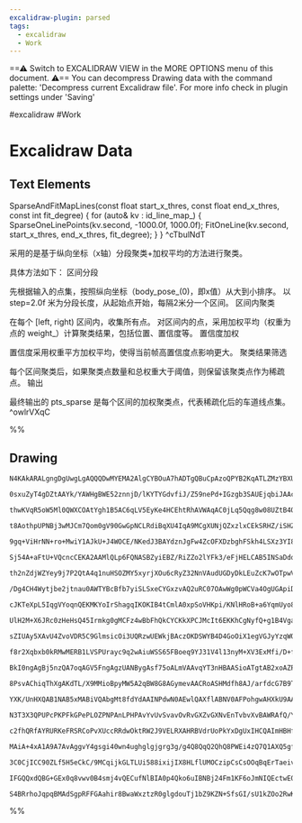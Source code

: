 ```yaml
---
excalidraw-plugin: parsed
tags:
  - excalidraw
  - Work
---
```

==⚠  Switch to EXCALIDRAW VIEW in the MORE OPTIONS menu of this document. ⚠== You can decompress Drawing data with the command palette: 'Decompress current Excalidraw file'. For more info check in plugin settings under 'Saving'

#excalidraw #Work 
# Excalidraw Data

## Text Elements
SparseAndFitMapLines(const float start_x_thres,
                     const float end_x_thres,
                     const int   fit_degree)
{
    for (auto& kv : id_line_map_)
    {
        SparseOneLinePoints(kv.second, -1000.0f, 1000.0f);
        FitOneLine(kv.second, start_x_thres, end_x_thres, fit_degree);
    }
} ^cTbulNdT

采用的是基于纵向坐标（x轴）分段聚类+加权平均的方法进行聚类。

具体方法如下：
区间分段

先根据输入的点集，按照纵向坐标（body_pose_(0)，即x值）从大到小排序。
以 step=2.0f 米为分段长度，从起始点开始，每隔2米分一个区间。
区间内聚类

在每个 [left, right) 区间内，收集所有点。
对区间内的点，采用加权平均（权重为点的 weight_）计算聚类结果，包括位置、置信度等。
置信度加权

置信度采用权重平方加权平均，使得当前帧高置信度点影响更大。
聚类结果筛选

每个区间聚类后，如果聚类点数量和总权重大于阈值，则保留该聚类点作为稀疏点。
输出

最终输出的 pts_sparse 是每个区间的加权聚类点，代表稀疏化后的车道线点集。 ^owlrVXqC

%%
## Drawing
```compressed-json
N4KAkARALgngDgUwgLgAQQQDwMYEMA2AlgCYBOuA7hADTgQBuCpAzoQPYB2KqATLZMzYBXUtiRoIACyhQ4zZAHoFAc0JRJQgEYA6bGwC2CgF7N6hbEcK4OCtptbErHALRY8RMpWdx8Q1TdIEfARcZgRmBShcZQUebQBGOIBmGjoghH0EDihmbgBtcDBQMBKIEm4IJIBpABVmABFlACEASTYABWYAayqYDmUAdgApABkACQBOVJLIWEQKwOwo/uDp

0sxuZyT4gDZtAAYk/YAWHgBWE52znnjD/lKYTYGdvfiJ/Z59nePd+IGzgb3SAUEjqbiJAAcA20Zx2ELeHwh73OQKkCEIymk3FOEO0PAhZwhx328SSEJ4x2OSWOqOsylWaH2qOYUFIbC6CAAwmx8GxSBUAMTxBDC4VrSCaXDYLrKNlCDjEbm8/kSAUAMzV2AmWvFEDVhHw+AAyrAGehBB5dSy2RyAOqgyTcPiFASs9kIE0wM0QC3lVFyzEccK5Rmo

thwKVqR5oW5Ml0QWXCOAtYgh1B5AC6qLV5EyKe4HCEhtRhAVWAqAC0jLq5Qqg8w08UZtB4OJUEkXQBfZkIBDEcE7fG/fYj1GMFjsLhoAaA+Pj1icABynDETshEwmPDhExLDXSUD73DVBDCqM0wgVAFFgplsmmCjMii7SuUJGx6jwYC0IU0AEr1DgOCaZRcAARRqLcLFtcVSjmNsIFwUg2SoZ9OxdLN4yEOBiFwA9+xjf5iW2CYLm+M5USIDgugLI

t8AothpUPNBj3wMJCm7Qom0gV90GwGpNCLRdiBqXU4IqA9MCgXUNjQZxzlxCEkSRHZ/iSHZ4mOWdm2jVBnAGHgkm0F4KRxeIAX051mxBYgwRjDTcSpf5UUkdFMSktAkjU2kVjbONm2td0lT5QVRRFJAzylGVa0VHlgokVlrGYCNAmyXV9UNT1vV9ftmTdO0HSdXKbQ9U14OymthEDYNwTDCNsCjcFR3jRMsJTe8MObHNcDzfDUELYt41LYhywkXB

9gq+ViHrNN+ro+MwiY1AJkU+J4WOCE/NKedJ3BAYdznJgFw4ZcOFXDzbghFSkh4LSXz3YI8KPE8EDPC9iGvDIshyfIOtKLCcMegizmJG7jgmMHBwo0tqLQWb6MY3qWNPeMJPc9AjWSsIAEEFQAMTUABZXA4BGUtwgACj0DgWVQNVeVw1AWUQqAAH1MBZ9RAmYagAB0OFQAXBaF4WRapmm6bYBmsmINmOckLnef5kXleVsWoFQUt1YF/VWeG2VewA

Sj54A+aFtU+VQcncCEKA2AAMlQLp6FQNASBZyiEBZ/RiZZo2lYFk3/eFjHELCAB5INSaDdo2E15hyad7Qwip4hqF02N9gONU04zrODYAblN5X8agCOECjhAE/oJOEBTtOmdIVn2c58I0+l2WW+52m1BZvXAgQAui4Fzs+c7GtKBqLA0YgEOWAQHHiBLomSbJ+O1dp+n1Ybpu5YVoeVYP1B14lqWFQ7+XW/3w/Vc4GnNcFnXe4QfWB+N/fzdIS3rd

th2nZdjWZYey9j7P2QtA4q1nuHSOZMY5xyrjXOu6cRyZ32NnVAudUGDyDkLEuZcK7wOTpwVOjMoiN3PgrVA7dm4Xy7o/PuhtC5BxHhwMe2ZOBQCNIQIwbZ8RsOyLjbqBodJJFRKjLGRBlBTnQMENUUkxxMCgOYAg4iMRSOgOGXUVMohk1IPmWGtEwykAxKWAgk9JIVEgfPPGhNiYVzXrfdWJ8t6kJ3p3RW19D7H03pQs+1C97YI8ULde99tY93oa

/Dg4CH4Wytjbe2jtnau0AWTYBcBfb7yiSLSxeCYGxzvAQ2uRC07OAwWg0pWCVa4OgUGApiDt7kNbj4mWfjGl0Ofv3CpgtmGsPjN/Ngv5whcLbKyIQL14wezGK5LEMY8TsXuFxMovUIDvk/N+P8AEgIgXApBIw0FRGtgqIhZC0luA7AmIZYkZxEiJDONca68RUQ6WcBcaEXxlpEniKSakllSjWVsktL4BwyTnE+dsTSPxnJTLRkkCY0I3hwh2GpTS

cJKTeXpL5IqgVYoqnQEKMKYoIrShagqIKOKIB4tCmlA0xpSoVHKpi/KNlHRoB+a6YqmUyo8j9PGAMkhprcE2pAcMkZYCNUFQmOUyZUw/WzLmBAei+oGMGmWGS6BcDxAmnWaqaAuKzAOSyrsPZFqklUhCe58iJycG4ASC1R0TpnVQOtP4xwUW3W4vdBAgNabPVepND6t5vr6IGs2f6uFjWEUOJ8UFRwoZURosG0ovIEZPVYmM5scA8mBvTM+B8j5B

UlH2M+X6JRc0zHeHsQ45Irmkg0gMCFz4wBbFhQkCYCKkXPCJMcIt6EKKhCgNyfQ+g1B4VgalINc1/IuKaENUsyhuC6owDeL6CrKi1AaM0NonQeh9EGKMSYME9QMSEGmTOpwNI8AMuDK5nwkhXLdZAECcBuDXUNfGaW06FSzvnc+Rdn1sgrrYBQfApAABqAANAAjpyA95tsDHoFUZTyl1zjfH2GapE4MgQPuJuCM4BweDvAGPsK5iKNzbDOK+ydzM

sZIUAy5XAvU4ZvoVDR5C9GlmsicOi3UQRzwUEWkjBAczOKDSWYB4D4GoOiX1egVGJyYzqWONoTSJkCOHFuLcx5mxPk3RhLcvawNPIGQGBCVEfzmXoN2NCc4xwSM7BJLCFE8YXIYmmagFSrKEI+QFQyrk2KQr4vCvGSURLoqkoC5S7M1KOV0q5TleaeUED2iZYVBL7LaUSHpTyyqfLtWoHFcK+qoqYxNWbC1KV7VZXdXlYxpVzYhojTVTwTVU08tM

f8r2Xqbxb0kRMwMERB1LVSPUrayc9q2wAiuWSS65FBoeq9YJ31V4l13nyM+XV3ExMfi/D+f8gFgJgQgjsKCME9XzFGrRlCj40IzGLRAUNXq/jA0jSSND/XY0w0VQmyASaOSIx9SjKeFRADjiYACldAAhboAejNABf6oAOLlACtfoARBVAAK6oAcAtAAQ/5gQALvGAEh/wAYEqAFbrQAWgGAG8fAA1IAAqVADC5oAZz1ADi6uDwAnaaAFWbQA2/GA

BkI0ngAgBj5nzQA7oqAGV5FngAgzUANBygAsf75oALmVAAvqYT3nHBAASioATgtAB2xoAZPjACmiuDwAnQ6ADG0wAMP+AEhjQA5o5I7R+j88xAYAswzWEFm5N9gGwN4AZ2VMCAB4FHHgA5uUAOSagAGJUAPA6gAk40APF6POOCAFO5EhCA4AAF44ioNQIAZx9ABccoTwA/qmADK9A3XvADusYAac0deAAB9fPBvADz1oAFLSeBJ7x4AADlABUcrL

8PsvAChiqThXgAKdTL/X9MMioBpyMW5A2qBW8G8AGymevAACRoASHMdfh8AJ/arfdcG7B9T+n6OqeAFnElPOvweoH4651mOPACF0YAdO9SeAGW/QAOeYG8AKDKgAbo0ALLygA7f0AIAMz/ACH8pnwAkt7h8/5n6nBXf/MHLfGnRnNfOnA3QAf3lAB0/UAGV9QAWSVAByPUAA2s//HXQAR31ABZlUABezH3cPS/K/QAbW9ABIBIV271l1J0ADgVA3

YXK/UnHXQAB1NAB5xMABiVQAbgMt8fdYdAAINPdwN0AEwlQAXflABNV0AFPohgwAHXkU9AAAL0AHjXOfPmdXQAL8UFdAAAc0AAm/FQvfOAHIFmJKUOBAVASHCgmXcHanBgg3QAY7lAALCPkMADRlKg8HQAM3jABlBMAH6/fXLnceCgMxaeMHKHOHc3DHbHfHYncnCApnNnTnEncPfnIXZnMXSXDgWXeXDgPmFXDXbXfXY3M3FHDHK3G3O3T2R3Z3

N3T3X3QPUPcPKPFkGPePLOZPNPAnLPHPAvYvUvSvavOvRvGXZvGXNvEnTvbvXvBAWRAfQ/YfUfCfGfRQjgRfAY5fVfWnOnDfbfXfffKFFmE/c/Ena/O/J/N/f/X/Pmf/QA9IjgYA0HUA8AlY6A+A5AtAr/TA3A/AvmQg0g8g3o6g2g+gknJgtgzgzfbgvgwQ0QiQ/46Q+QuYlQ9QrQ5QnQvQgwueYw0w8wqnSw2whwpwtwzwvXbwvhDhIZJ0UzeM

c2fhQRfAYRURKeFRSRCoPvXUccRRdwOktRW2J9VELRXAHRBVdrUoPkYxDgUxIHCQAImHBHfIzHXHQnUnSnFYqIjnbnBXQXEXCXaXOXAnBXTIrXXXQ3U3YIy3Nga3W3Nge3Uo13D3b3f3YPMPPmWog8OPBPNUJojPbPPPQvEvcvKvGvBvJvDUwY4YnvPIPvCYofEfAY8fKfWfBfJfHXFfUHCAtYnfPfA/NybYs/Qgg4l/d/L/E4y4r/c404r/EAzf

MAiA+4xA1A9A7AvAggvY4gsgi40wn4ughglgjgrg3g/g4Q8QqQ2QhQ8PWEi4zQ7Q1AXQ5gfQzGIwkw3o9EzEuwuQxwlwjwrw3UPpAZVgbhbgEZNNRNMmSZQ/cEWZEoG7DqBCOAOAE0MNb9WCFyTIBko8+4BgQgBACgJoSKYlGKZUQUDUP8tUNYCAODJCZdA8fQE0YqcLVUUKAlQoICkQFKKAFoMCj80LN6KC3FGCoLUoYCxC5CjIfGDKDLc0OLQC

3C0CjICC90ZLf5H5eCkC/9MCqijkGLTLUi588ixijIX8HLflUMOCzipCsCsOOqBqErTaeivCsC3GdhARIdKk59DihCii/QGS7IThbcllUknC5Sri/QPwtkhksYuRAS3SoSyilxVjOjEIWrBNSSlSy8FjS7djcSIxOkVYJShi8y/QKy3wmTCAaKQC5gbANkQ0MDbTRIOFEkMydSAED4OtZ84K0K/AAATXBEpGhB6yuDOGuj2nWm0sgCMDYAMFvK2g

IFGQQxdQBG+GEx0q8vwv0B4smj4vQECufNlBIA0p4Qko6uIBNBj24Fm1KF6oJmNIQEctwE0GCH+1TXaqMW/LilQAWSaB5CWVIGUElHJhuEBF4D+DTm2rTkzjOANl1AGWUCLEQgWA2twC2pjV4DuoMiZHyxhBOtqsgEEuYoQBEsUVvnjQnUgC6kyAGTLCMX6FKsgCyEmump3NIFGS5KICfTQF3NRGFIfKRthr3KFRtg9hhtGTeuWU0AACta4cgjRh

S4BRrhoJqpqBMAdSgpRFFGAahir8BwaWxztzR0glgdouTj1bZ9KZN+SfsGI/sU1kZOo2RwKuafqpFFtxk+0sZuamaWa/r2JwAOIAaDRwh500JOwgA===
```
%%